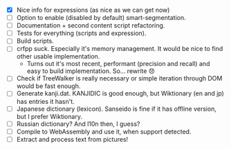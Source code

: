 
- [x] Nice info for expressions (as nice as we can get now)
- [ ] Option to enable (disabled by default) smart-segmentation.
- [ ] Documentation + second content script refactoring.
- [ ] Tests for everything (scripts and expression).
- [ ] Build scripts.
- [ ] crfpp suck. Especially it's memory management. It would be nice to find other usable implementation.
  * Turns out it's most recent, performant (precision and recall) and easy to build implementation. So... rewrite 😞
- [ ] Check if TreeWalker is really necessary or simple iteration through DOM would be fast enough.
- [ ] Generate kanji.dat. KANJIDIC is good enough, but Wiktionary (en and jp) has entries it hasn't.
- [ ] Japanese dictionary (lexicon). Sanseido is fine if it has offline version, but I prefer Wiktionary.
- [ ] Russian dictionary? And l10n then, I guess?
- [ ] Compile to WebAssembly and use it, when support detected.
- [ ] Extract and process text from pictures!
